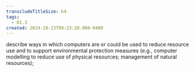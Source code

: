 ```yaml
---
transcludeTitleSize: h4
tags:
  - D1.3
created: 2024-10-23T09:23:28.000-0400
---
```

describe ways in which computers are or could be used to reduce resource use and to support environmental protection measures (e.g., computer modelling to reduce use of physical resources; management of natural resources);